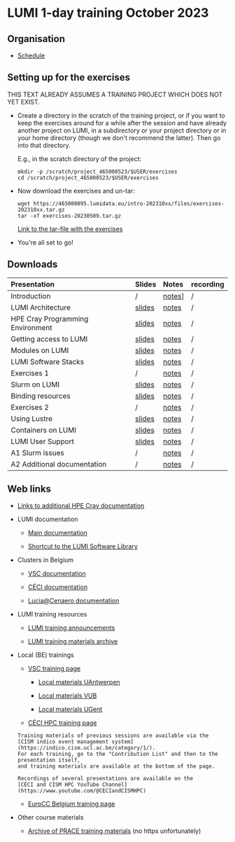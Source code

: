 # LUMI 1-day training October 2023

## Organisation

-   [Schedule](schedule.md)


## Setting up for the exercises

THIS TEXT ALREADY ASSUMES A TRAINING PROJECT WHICH DOES NOT YET EXIST.

-   Create a directory in the scratch of the training project, or if you want to
    keep the exercises around for a while after the session and have already
    another project on LUMI, in a subdirectory or your project directory 
    or in your home directory (though we don't recommend the latter).
    Then go into that directory.

    E.g., in the scratch directory of the project:

    ```
    mkdir -p /scratch/project_465000523/$USER/exercises
    cd /scratch/project_465000523/$USER/exercises
    ```

-   Now download the exercises and un-tar:

    ```
    wget https://465000095.lumidata.eu/intro-202310xx/files/exercises-202310xx.tar.gz
    tar -xf exercises-20230509.tar.gz
    ```

    [Link to the tar-file with the exercises](https://465000095.lumidata.eu/intro-202310xx/files/exercises-20230509.tar.gz)

-   You're all set to go!


## Downloads

| Presentation | Slides | Notes | recording |
|:-------------|:-------|:------|:----------|
| Introduction | / | [notes](00_Introduction.md)] | / |
| LUMI Architecture | [slides](https://465000095.lumidata.eu/intro-202310xx/files/LUMI-BE-Intro-202310XX-01-architecture.pdf) | [notes](01_Architecture.md) | / |
| HPE Cray Programming Environment | [slides](https://465000095.lumidata.eu/intro-202310xx/files/LUMI-BE-Intro-202310XX-02-CPE.pdf) | [notes](02_CPE.md) | / |
| Getting access to LUMI | [slides](https://465000095.lumidata.eu/intro-202310xx/files/LUMI-BE-Intro-202310XX-03-access.pdf) | [notes](03_LUMI_access.md) | / |
| Modules on LUMI | [slides](https://465000095.lumidata.eu/intro-202310xx/files/LUMI-BE-Intro-202310XX-04-modules.pdf) | [notes](04_Modules.md) | / |
| LUMI Software Stacks | [slides](https://465000095.lumidata.eu/intro-202310xx/files/LUMI-BE-Intro-202310XX-05-software.pdf) | [notes](05_Software_stacks.md) | / |
| Exercises 1 | / | [notes](06_Exercises_1.md) | / |
| Slurm on LUMI | [slides](https://465000095.lumidata.eu/intro-202310xx/files/LUMI-BE-Intro-202310XX-07-slurm.pdf) | [notes](07_Slurm.md) | / |
| Binding resources | [slides](https://465000095.lumidata.eu/intro-202310xx/files/LUMI-BE-Intro-202310XX-binding.pdf) | [notes](08_Binding.md) | / | 
| Exercises 2 | / | [notes](09_Exercises_2.md) | / |
| Using Lustre | [slides](https://465000095.lumidata.eu/intro-202310xx/files/LUMI-BE-Intro-202310XX-10-lustre.pdf) | [notes](10_Lustre.md) | / |
| Containers on LUMI | [slides](https://465000095.lumidata.eu/intro-202310xx/files/LUMI-BE-Intro-202310XX-11-containers.pdf) | [notes](11_Containers.md) | / |
| LUMI User Support | [slides](https://465000095.lumidata.eu/intro-202310xx/files/LUMI-BE-Intro-202310XX-12-support.pdf) | [notes](12_Support.md) | / |
| A1 Slurm issues | / | [notes](A01_Slurm_issues.md) | / | 
| A2 Additional documentation | / | [notes](A02_Documentation.md) | / | 


## Web links

-   [Links to additional HPE Cray documentation](A02_Documentation.md)

-   LUMI documentation

    -   [Main documentation](https://docs.lumi-supercomputer.eu/)

    -   [Shortcut to the LUMI Software Library](https://lumi-supercomputer.github.io/LUMI-EasyBuild-docs/)

-   Clusters in Belgium

    -   [VSC documentation](https://docs.vscentrum.be/en/latest/)

    -   [CÉCI documentation](https://support.ceci-hpc.be/doc/index.html)

    -   [Lucia@Cenaero documentation](https://doc.lucia.cenaero.be/)

-   LUMI training resources

    -   [LUMI training announcements](https://www.lumi-supercomputer.eu/events/)

    -   [LUMI training materials archive](https://lumi-supercomputer.github.io/LUMI-training-materials/)

-   Local (BE) trainings

    -   [VSC training page](https://www.vscentrum.be/vsctraining)

        -   [Local materials UAntwerpen](https://www.uantwerpen.be/en/research-facilities/calcua/training/)
  
        -   [Local materials VUB](https://hpc.vub.be/docs/training-material/)

        -   [Local materials UGent](https://www.ugent.be/hpc/en/training)

     -   [CÉCI HPC training page](https://www.ceci-hpc.be/training.html)

        Training materials of previous sessions are available via the 
        [CISM indico event management system](https://indico.cism.ucl.ac.be/category/1/). 
        For each training, go to the "Contribution List" and then to the presentation itself,
        and training materials are available at the bottom of the page.

        Recordings of several presentations are available on the 
        [CÉCI and CISM HPC YouTube Channel](https://www.youtube.com/@CECIandCISMHPC)

    -   [EuroCC Belgium training page](https://www.enccb.be/training)

-   Other course materials

    -   [Archive of PRACE training materials](https://training.prace-ri.eu/) (no https unfortunately)


